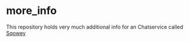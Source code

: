 # more_info
This repository holds very much additional info for an Chatservice called [Sqowey](https://www.github.com/sqowey/sqowey)
